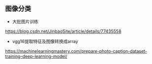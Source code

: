 ## 图像分类

- 大批图片训练

https://blog.csdn.net/JinbaoSite/article/details/77435558</br>

- vgg16提取特征及图像转换成array

https://machinelearningmastery.com/prepare-photo-caption-dataset-training-deep-learning-model/

